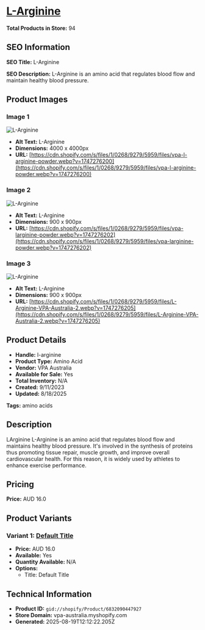 # [L-Arginine](https://vpa-australia.myshopify.com/products/l-arginine)

**Total Products in Store:** 94

## SEO Information

**SEO Title:** L-Arginine

**SEO Description:** L-Arginine is an amino acid that regulates blood flow and maintain healthy blood pressure.

## Product Images

### Image 1
![L-Arginine](https://cdn.shopify.com/s/files/1/0268/9279/5959/files/vpa-l-arginine-powder.webp?v=1747276200)

- **Alt Text:** L-Arginine
- **Dimensions:** 4000 x 4000px
- **URL:** [https://cdn.shopify.com/s/files/1/0268/9279/5959/files/vpa-l-arginine-powder.webp?v=1747276200](https://cdn.shopify.com/s/files/1/0268/9279/5959/files/vpa-l-arginine-powder.webp?v=1747276200)

### Image 2
![L-Arginine](https://cdn.shopify.com/s/files/1/0268/9279/5959/files/vpa-larginine-powder.webp?v=1747276202)

- **Alt Text:** L-Arginine
- **Dimensions:** 900 x 900px
- **URL:** [https://cdn.shopify.com/s/files/1/0268/9279/5959/files/vpa-larginine-powder.webp?v=1747276202](https://cdn.shopify.com/s/files/1/0268/9279/5959/files/vpa-larginine-powder.webp?v=1747276202)

### Image 3
![L-Arginine](https://cdn.shopify.com/s/files/1/0268/9279/5959/files/L-Arginine-VPA-Australia-2.webp?v=1747276205)

- **Alt Text:** L-Arginine
- **Dimensions:** 900 x 900px
- **URL:** [https://cdn.shopify.com/s/files/1/0268/9279/5959/files/L-Arginine-VPA-Australia-2.webp?v=1747276205](https://cdn.shopify.com/s/files/1/0268/9279/5959/files/L-Arginine-VPA-Australia-2.webp?v=1747276205)

## Product Details

- **Handle:** l-arginine
- **Product Type:** Amino Acid
- **Vendor:** VPA Australia
- **Available for Sale:** Yes
- **Total Inventory:** N/A
- **Created:** 9/11/2023
- **Updated:** 8/18/2025

**Tags:** amino acids

## Description

LArginine L-Arginine is an amino acid that regulates blood flow and maintains healthy blood pressure. It's involved in the synthesis of proteins thus promoting tissue repair, muscle growth, and improve overall cardiovascular health. For this reason, it is widely used by athletes to enhance exercise performance.

## Pricing

**Price:** AUD 16.0

## Product Variants

### Variant 1: [Default Title](https://vpa-australia.myshopify.com/products/l-arginine)

- **Price:** AUD 16.0
- **Available:** Yes
- **Quantity Available:** N/A
- **Options:**
  - Title: Default Title

## Technical Information

- **Product ID:** `gid://shopify/Product/6832090447927`
- **Store Domain:** vpa-australia.myshopify.com
- **Generated:** 2025-08-19T12:12:22.205Z

